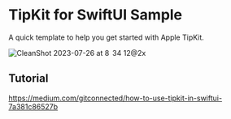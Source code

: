 # TipKit for SwiftUI Sample
A quick template to help you get started with Apple TipKit.

![CleanShot 2023-07-26 at 8  34 12@2x](https://github.com/1998code/TipKit-for-SwiftUI-Sample/assets/54872601/d7b29e86-91c6-44d5-916c-2c70fdafb271)

## Tutorial
https://medium.com/gitconnected/how-to-use-tipkit-in-swiftui-7a381c86527b
